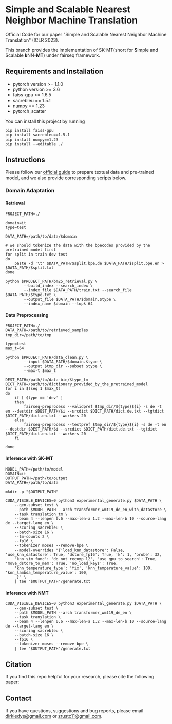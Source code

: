# Simple and Scalable Nearest Neighbor Machine Translation

Official Code for our paper "Simple and Scalable Nearest Neighbor Machine Translation" (ICLR 2023).

This branch provides the implementation of SK-MT(short for **S**imple and Scalable **k**NN-**MT**) under fairseq framework.

## Requirements and Installation
* pytorch version >= 1.1.0
* python version >= 3.6
* faiss-gpu >= 1.6.5
* sacrebleu == 1.5.1
* numpy == 1.23
* pytorch_scatter

You can install this project by running
```
pip install faiss-gpu
pip install sacrebleu==1.5.1
pip install numpy==1.23
pip install --editable ./
```

## Instructions
Please follow our [official guide](https://github.com/dirkiedai/sk-mt/tree/thumt) to prepare textual data and pre-trained model, and we also provide corresponding scripts below.
### Domain Adaptation
#### Retrieval
```
PROJECT_PATH=./

domain=it
type=test

DATA_PATH=/path/to/data/$domain

# we should tokenize the data with the bpecodes provided by the pretrained model first
for split in train dev test
do
    paste -d '\t' $DATA_PATH/$split.bpe.de $DATA_PATH/$split.bpe.en > $DATA_PATH/$split.txt
done

python $PROJECT_PATH/bm25_retrieval.py \
        --build_index --search_index \ 
        --index_file $DATA_PATH/train.txt --search_file $DATA_PATH/$type.txt \
        --output_file $DATA_PATH/$domain.$type \
        --index_name $domain --topk 64 
```
#### Data Preprocessing

```
PROJECT_PATH=./
DATA_PATH=/path/to/retrieved_samples
tmp_dir=/path/to/tmp

type=test
max_t=64

python $PROJECT_PATH/data_clean.py \
        --input $DATA_PATH/$domain.$type \
        --output $tmp_dir --subset $type \
        --max-t $max_t

DEST_PATH=/path/to/data-bin/$type_tm
DICT_PATH=/path/to/dictionary_provided_by_the_pretrained_model
for i in $(seq 1 $max_t)
do
    if [ $type == 'dev' ]
    then
        fairseq-preprocess --validpref $tmp_dir/${type}${i} -s de -t en --destdir $DEST_PATH/$i --srcdict $DICT_PATH/dict.de.txt --tgtdict $DICT_PATH/dict.en.txt --workers 20
    else
        fairseq-preprocess --testpref $tmp_dir/${type}${i} -s de -t en --destdir $DEST_PATH/$i --srcdict $DICT_PATH/dict.de.txt --tgtdict $DICT_PATH/dict.en.txt --workers 20
    fi
    
done
```
#### Inference with SK-MT
```
MODEL_PATH=/path/to/model
DOMAIN=it
OUTPUT_PATH=/path/to/output
DATA_PATH=/path/to/data

mkdir -p "$OUTPUT_PATH"

CUDA_VISIBLE_DEVICES=0 python3 experimental_generate.py $DATA_PATH \
    --gen-subset test \
    --path $MODEL_PATH --arch transformer_wmt19_de_en_with_datastore \
    --task translation_tm \
    --beam 4 --lenpen 0.6 --max-len-a 1.2 --max-len-b 10 --source-lang de --target-lang en \
    --scoring sacrebleu \
    --batch-size 16 \
    --tm-counts 2 \
    --fp16 \
    --tokenizer moses --remove-bpe \
    --model-overrides "{'load_knn_datastore': False, 'use_knn_datastore': True, 'dstore_fp16': True, 'k': 1, 'probe': 32,
    'knn_sim_func': 'do_not_recomp_l2', 'use_gpu_to_search': True, 'move_dstore_to_mem': True, 'no_load_keys': True,
    'knn_temperature_type': 'fix', 'knn_temperature_value': 100, 'knn_lambda_temperature_value': 100,
     }" \
    | tee "$OUTPUT_PATH"/generate.txt
```


#### Inference with NMT
```
CUDA_VISIBLE_DEVICES=0 python3 experimental_generate.py $DATA_PATH \
    --gen-subset test \
    --path $MODEL_PATH --arch transformer_wmt19_de_en \
    --task translation \
    --beam 4 --lenpen 0.6 --max-len-a 1.2 --max-len-b 10 --source-lang de --target-lang en \
    --scoring sacrebleu \
    --batch-size 16 \
    --fp16 \
    --tokenizer moses --remove-bpe \
    | tee "$OUTPUT_PATH"/generate.txt
```

## Citation
If you find this repo helpful for your research, please cite the following paper:

## Contact
If you have questions, suggestions and bug reports, please email <dirkiedye@gmail.com> or <zrustc11@gmail.com>.

